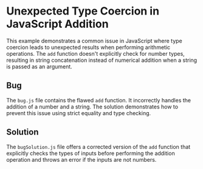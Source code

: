 # Unexpected Type Coercion in JavaScript Addition

This example demonstrates a common issue in JavaScript where type coercion leads to unexpected results when performing arithmetic operations.  The `add` function doesn't explicitly check for number types, resulting in string concatenation instead of numerical addition when a string is passed as an argument.

## Bug
The `bug.js` file contains the flawed `add` function.  It incorrectly handles the addition of a number and a string. The solution demonstrates how to prevent this issue using strict equality and type checking. 

## Solution
The `bugSolution.js` file offers a corrected version of the `add` function that explicitly checks the types of inputs before performing the addition operation and throws an error if the inputs are not numbers.